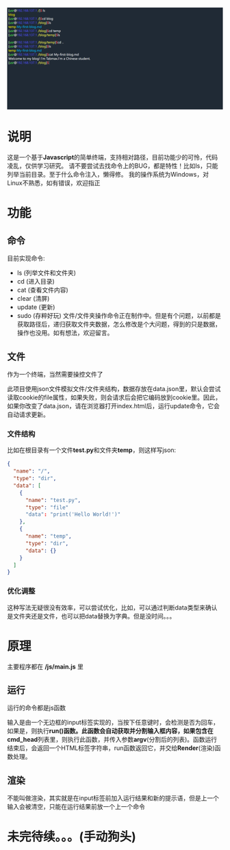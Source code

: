 ![image-20221222111430415](img/README/image-20221222111430415.png)

# 说明

这是一个基于**Javascript**的简单终端，支持相对路径，目前功能少的可怜，代码凌乱，仅供学习研究。
请不要尝试去找命令上的BUG，都是特性！比如ls，只能列举当前目录。至于什么命令注入，懒得修。
我的操作系统为Windows，对Linux不熟悉，如有错误，欢迎指正

# 功能
## 命令

目前实现命令: 

- ls (列举文件和文件夹)
- cd (进入目录)
- cat (查看文件内容)
- clear (清屏)
- update (更新)
- sudo (存粹好玩)
文件/文件夹操作命令正在制作中。但是有个问题，以前都是获取路径后，递归获取文件夹数据，怎么修改是个大问题，得到的只是数据，操作也没用。如有想法，欢迎留言。
## 文件

作为一个终端，当然需要操控文件了

此项目使用json文件模拟文件/文件夹结构，数据存放在data.json里，默认会尝试读取cookie的file属性，如果失败，则会请求后会把它编码放到cookie里。因此，如果你改变了data.json，请在浏览器打开index.html后，运行update命令，它会自动请求更新。

### 文件结构

比如在根目录有一个文件**test.py**和文件夹**temp**，则这样写json:

```json
{
  "name": "/",
  "type": "dir",
  "data": [
    {
      "name": "test.py",
      "type": "file"
      "data": "print('Hello World!')"
    },
    {
      "name": "temp",
      "type": "dir",
      "data": {}
    }
  ]
}
```

### 优化调整

这种写法无疑很没有效率，可以尝试优化，比如，可以通过判断data类型来确认是文件夹还是文件，也可以把data替换为字典。但是没时间。。。

# 原理

主要程序都在 **/js/main.js** 里

## 运行

运行的命令都是js函数

输入是由一个无边框的input标签实现的，当按下任意键时，会检测是否为回车，如果是，则执行**run()**函数。此函数会自动获取并分割输入框内容，如果包含在**cmd_head**列表里，则执行此函数，并传入参数**argv**(分割后的列表)。函数运行结束后，会返回一个HTML标签字符串，run函数返回它，并交给**Render**(渲染)函数处理。

## 渲染

不能叫做渲染，其实就是在input标签前加入运行结果和新的提示语，但是上一个输入会被清空，只能在运行结果前放一个<span>上一个命令</span>



# 未完待续。。。(手动狗头)
